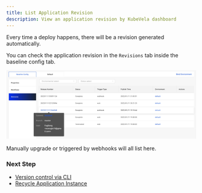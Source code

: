 ```yaml
---
title: List Application Revision
description: View an application revision by KubeVela dashboard
---
```


Every time a deploy happens, there will be a revision generated automatically.

You can check the application revision in the `Revisions` tab inside the baseline config tab.

![app-revision](../../../resources/app-revisions.jpg)

Manually upgrade or triggered by webhooks will all list here.

### Next Step

* [Version control via CLI](../../../end-user/version-control)
* [Recycle Application Instance](./recycle-environment)